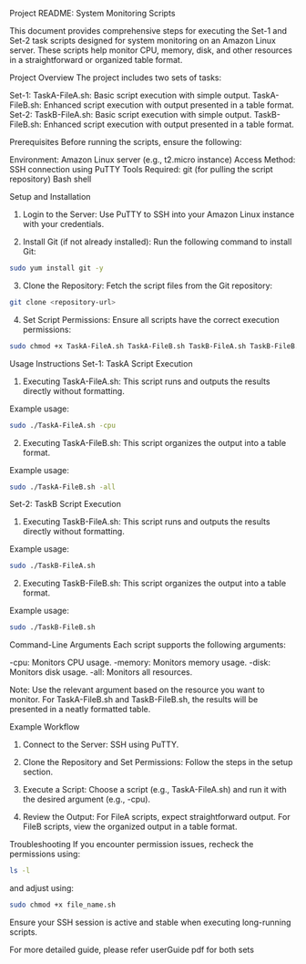 
Project README: System Monitoring Scripts

This document provides comprehensive steps for executing the Set-1 and Set-2 task scripts designed for system monitoring on an Amazon Linux server. These scripts help monitor CPU, memory, disk, and other resources in a straightforward or organized table format.

Project Overview
The project includes two sets of tasks:

Set-1:
TaskA-FileA.sh: Basic script execution with simple output.
TaskA-FileB.sh: Enhanced script execution with output presented in a table format.
Set-2:
TaskB-FileA.sh: Basic script execution with simple output.
TaskB-FileB.sh: Enhanced script execution with output presented in a table format.

Prerequisites
Before running the scripts, ensure the following:

Environment: Amazon Linux server (e.g., t2.micro instance)
Access Method: SSH connection using PuTTY
Tools Required:
git (for pulling the script repository)
Bash shell

Setup and Installation
1. Login to the Server:
Use PuTTY to SSH into your Amazon Linux instance with your credentials.

2. Install Git (if not already installed):
Run the following command to install Git:
```bash
sudo yum install git -y
```

3. Clone the Repository:
Fetch the script files from the Git repository:
```bash
git clone <repository-url>
```

4. Set Script Permissions:
Ensure all scripts have the correct execution permissions:
```bash
sudo chmod +x TaskA-FileA.sh TaskA-FileB.sh TaskB-FileA.sh TaskB-FileB.sh
```

Usage Instructions
Set-1: TaskA Script Execution
1. Executing TaskA-FileA.sh:
This script runs and outputs the results directly without formatting.

Example usage:
```bash
sudo ./TaskA-FileA.sh -cpu
```

2. Executing TaskA-FileB.sh:
This script organizes the output into a table format.

Example usage:
```bash
sudo ./TaskA-FileB.sh -all
```

Set-2: TaskB Script Execution
1. Executing TaskB-FileA.sh:
This script runs and outputs the results directly without formatting.

Example usage:
```bash
sudo ./TaskB-FileA.sh
```

2. Executing TaskB-FileB.sh:
This script organizes the output into a table format.

Example usage:
```bash
sudo ./TaskB-FileB.sh
```

Command-Line Arguments
Each script supports the following arguments:

-cpu: Monitors CPU usage.
-memory: Monitors memory usage.
-disk: Monitors disk usage.
-all: Monitors all resources.

Note: Use the relevant argument based on the resource you want to monitor. For TaskA-FileB.sh and TaskB-FileB.sh, the results will be presented in a neatly formatted table.

Example Workflow
1. Connect to the Server:
SSH using PuTTY.

2. Clone the Repository and Set Permissions:
Follow the steps in the setup section.

3. Execute a Script:
Choose a script (e.g., TaskA-FileA.sh) and run it with the desired argument (e.g., -cpu).

4. Review the Output:
For FileA scripts, expect straightforward output.
For FileB scripts, view the organized output in a table format.

Troubleshooting
If you encounter permission issues, recheck the permissions using:
```bash
ls -l
```
and adjust using:
```bash
sudo chmod +x file_name.sh
```

Ensure your SSH session is active and stable when executing long-running scripts.


For more detailed guide, please refer userGuide pdf for both sets
